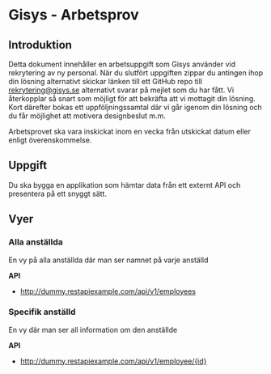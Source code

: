 # Gisys - Arbetsprov

## Introduktion

Detta dokument innehåller en arbetsuppgift som Gisys använder vid rekrytering av ny personal. När du slutfört uppgiften zippar du antingen ihop din lösning alternativt skickar 
länken till ett GitHub repo till [rekrytering@gisys.se](mailto:rekrytering@gisys.se) alternativt svarar på mejlet som du har fått. Vi återkopplar
så snart som möjligt för att bekräfta att vi mottagit din lösning. Kort därefter bokas ett uppföljningssamtal där vi går igenom din lösning och du får möjlighet att motivera designbeslut m.m.

Arbetsprovet ska vara inskickat inom en vecka från utskickat datum eller enligt överenskommelse.

## Uppgift

Du ska bygga en applikation som hämtar data från ett externt API och presentera på ett snyggt sätt. 

## Vyer

### Alla anställda
En vy på alla anställda där man ser namnet på varje anställd

**API**
- http://dummy.restapiexample.com/api/v1/employees

### Specifik anställd
En vy där man ser all information om den anställde

**API**
- http://dummy.restapiexample.com/api/v1/employee/{id}